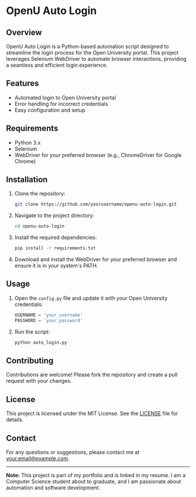 # OpenU Auto Login

## Overview
OpenU Auto Login is a Python-based automation script designed to streamline the login process for the Open University portal. This project leverages Selenium WebDriver to automate browser interactions, providing a seamless and efficient login experience.

## Features
- Automated login to Open University portal
- Error handling for incorrect credentials
- Easy configuration and setup

## Requirements
- Python 3.x
- Selenium
- WebDriver for your preferred browser (e.g., ChromeDriver for Google Chrome)

## Installation
1. Clone the repository:
    ```bash
    git clone https://github.com/yourusername/openu-auto-login.git
    ```
2. Navigate to the project directory:
    ```bash
    cd openu-auto-login
    ```
3. Install the required dependencies:
    ```bash
    pip install -r requirements.txt
    ```
4. Download and install the WebDriver for your preferred browser and ensure it is in your system's PATH.

## Usage
1. Open the `config.py` file and update it with your Open University credentials:
    ```python
    USERNAME = 'your_username'
    PASSWORD = 'your_password'
    ```
2. Run the script:
    ```bash
    python auto_login.py
    ```

## Contributing
Contributions are welcome! Please fork the repository and create a pull request with your changes.

## License
This project is licensed under the MIT License. See the [LICENSE](LICENSE) file for details.

## Contact
For any questions or suggestions, please contact me at [your.email@example.com](mailto:your.email@example.com).

---

**Note:** This project is part of my portfolio and is linked in my resume. I am a Computer Science student about to graduate, and I am passionate about automation and software development.
